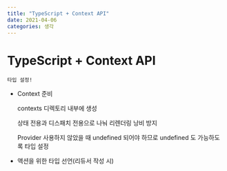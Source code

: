 ```yaml
---
title: "TypeScript + Context API"
date: 2021-04-06
categories: 생각
---
```


# TypeScript + Context API

    타입 설정!

- Context 준비

  contexts 디렉토리 내부에 생성

  상태 전용과 디스패치 전용으로 나눠 리렌더링 낭비 방지

  Provider 사용하지 않았을 때 undefined 되어야 하므로 undefined 도 가능하도록 타입 설정

- 액션을 위한 타입 선언(리듀서 작성 시)

